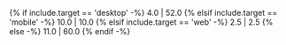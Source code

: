 {% if include.target == 'desktop' -%}
4.0 | 52.0
{% elsif include.target == 'mobile' -%}
10.0 | 10.0
{% elsif include.target == 'web' -%}
2.5 | 2.5
{% else -%}
11.0 | 60.0
{% endif -%}
